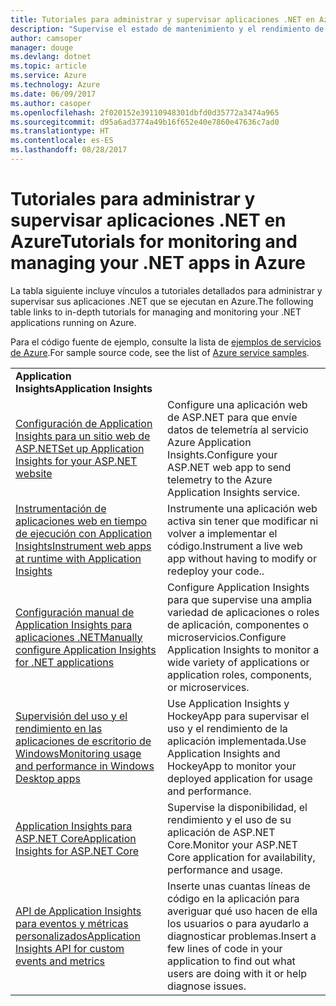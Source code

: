 ```yaml
---
title: Tutoriales para administrar y supervisar aplicaciones .NET en Azure
description: "Supervise el estado de mantenimiento y el rendimiento de su aplicación .NET que se ejecuta en Azure e instrumente la telemetría para guardar información sobre cómo se utiliza la aplicación."
author: camsoper
manager: douge
ms.devlang: dotnet
ms.topic: article
ms.service: Azure
ms.technology: Azure
ms.date: 06/09/2017
ms.author: casoper
ms.openlocfilehash: 2f020152e39110948301dbfd0d35772a3474a965
ms.sourcegitcommit: d95a6ad3774a49b16f652e40e7860e47636c7ad0
ms.translationtype: HT
ms.contentlocale: es-ES
ms.lasthandoff: 08/28/2017
---
```

# <a name="tutorials-for-monitoring-and-managing-your-net-apps-in-azure"></a><span data-ttu-id="3dd58-103">Tutoriales para administrar y supervisar aplicaciones .NET en Azure</span><span class="sxs-lookup"><span data-stu-id="3dd58-103">Tutorials for monitoring and managing your .NET apps in Azure</span></span>

<span data-ttu-id="3dd58-104">La tabla siguiente incluye vínculos a tutoriales detallados para administrar y supervisar sus aplicaciones .NET que se ejecutan en Azure.</span><span class="sxs-lookup"><span data-stu-id="3dd58-104">The following table links to in-depth tutorials for managing and monitoring your .NET applications running on Azure.</span></span> 

<span data-ttu-id="3dd58-105">Para el código fuente de ejemplo, consulte la lista de [ejemplos de servicios de Azure](https://azure.microsoft.com/resources/samples/?platform=dotnet).</span><span class="sxs-lookup"><span data-stu-id="3dd58-105">For sample source code, see the list of [Azure service samples](https://azure.microsoft.com/resources/samples/?platform=dotnet).</span></span>

| | |
|---|---|
| <span data-ttu-id="3dd58-106">**Application Insights**</span><span class="sxs-lookup"><span data-stu-id="3dd58-106">**Application Insights**</span></span> ||
| <span data-ttu-id="3dd58-107">[Configuración de Application Insights para un sitio web de ASP.NET][1]</span><span class="sxs-lookup"><span data-stu-id="3dd58-107">[Set up Application Insights for your ASP.NET website][1]</span></span> | <span data-ttu-id="3dd58-108">Configure una aplicación web de ASP.NET para que envíe datos de telemetría al servicio Azure Application Insights.</span><span class="sxs-lookup"><span data-stu-id="3dd58-108">Configure your ASP.NET web app to send telemetry to the Azure Application Insights service.</span></span> | 
| <span data-ttu-id="3dd58-109">[Instrumentación de aplicaciones web en tiempo de ejecución con Application Insights][2]</span><span class="sxs-lookup"><span data-stu-id="3dd58-109">[Instrument web apps at runtime with Application Insights][2]</span></span> | <span data-ttu-id="3dd58-110">Instrumente una aplicación web activa sin tener que modificar ni volver a implementar el código.</span><span class="sxs-lookup"><span data-stu-id="3dd58-110">Instrument a live web app without having to modify or redeploy your code..</span></span> | 
| <span data-ttu-id="3dd58-111">[Configuración manual de Application Insights para aplicaciones .NET][3]</span><span class="sxs-lookup"><span data-stu-id="3dd58-111">[Manually configure Application Insights for .NET applications][3]</span></span> | <span data-ttu-id="3dd58-112">Configure Application Insights para que supervise una amplia variedad de aplicaciones o roles de aplicación, componentes o microservicios.</span><span class="sxs-lookup"><span data-stu-id="3dd58-112">Configure Application Insights to monitor a wide variety of applications or application roles, components, or microservices.</span></span> | 
| <span data-ttu-id="3dd58-113">[Supervisión del uso y el rendimiento en las aplicaciones de escritorio de Windows][4]</span><span class="sxs-lookup"><span data-stu-id="3dd58-113">[Monitoring usage and performance in Windows Desktop apps][4]</span></span> | <span data-ttu-id="3dd58-114">Use Application Insights y HockeyApp para supervisar el uso y el rendimiento de la aplicación implementada.</span><span class="sxs-lookup"><span data-stu-id="3dd58-114">Use Application Insights and HockeyApp to monitor your deployed application for usage and performance.</span></span> | 
| <span data-ttu-id="3dd58-115">[Application Insights para ASP.NET Core][5]</span><span class="sxs-lookup"><span data-stu-id="3dd58-115">[Application Insights for ASP.NET Core][5]</span></span> | <span data-ttu-id="3dd58-116">Supervise la disponibilidad, el rendimiento y el uso de su aplicación de ASP.NET Core.</span><span class="sxs-lookup"><span data-stu-id="3dd58-116">Monitor your ASP.NET Core application for availability, performance and usage.</span></span> | 
| <span data-ttu-id="3dd58-117">[API de Application Insights para eventos y métricas personalizados][6]</span><span class="sxs-lookup"><span data-stu-id="3dd58-117">[Application Insights API for custom events and metrics][6]</span></span> | <span data-ttu-id="3dd58-118">Inserte unas cuantas líneas de código en la aplicación para averiguar qué uso hacen de ella los usuarios o para ayudarlo a diagnosticar problemas.</span><span class="sxs-lookup"><span data-stu-id="3dd58-118">Insert a few lines of code in your application to find out what users are doing with it or help diagnose issues.</span></span> | 


[1]: /azure/application-insights/app-insights-asp-net
[2]: /azure/application-insights/app-insights-monitor-performance-live-website-now
[3]: /azure/application-insights/app-insights-windows-services
[4]: /azure/application-insights/app-insights-windows-desktop
[5]: /azure/application-insights/app-insights-asp-net-core
[6]: /azure/application-insights/app-insights-api-custom-events-metrics
